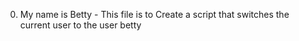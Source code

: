 0. My name is Betty - This file is to Create a script that switches the current user to the user betty

